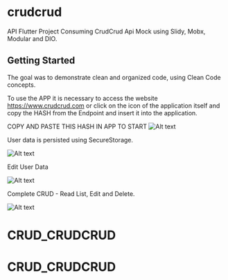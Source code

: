 # crudcrud

API Flutter Project Consuming CrudCrud Api Mock using Slidy, Mobx, Modular and DIO.

## Getting Started


The goal was to demonstrate clean and organized code, using Clean Code concepts.

To use the APP it is necessary to access the website https://www.crudcrud.com or click on the icon of the application itself and copy the HASH from the Endpoint and insert it into the application.

COPY AND PASTE THIS HASH IN APP TO START
![Alt text](https://github.com/aldovieir/CRUD_CRUDCRUD/blob/main/assets/crud.png "Copy Hash and Paste")

User data is persisted using SecureStorage.

![Alt text](https://github.com/aldovieir/CRUD_CRUDCRUD/blob/main/assets/crudcrudlogin.jpeg "Login with persistent data")

Edit User Data

![Alt text](https://github.com/aldovieir/CRUD_CRUDCRUD/blob/main/assets/edit.jpeg "Edit List of Users")

Complete CRUD - Read List, Edit and Delete.

![Alt text](https://github.com/aldovieir/CRUD_CRUDCRUD/blob/main/assets/list.jpeg "List, Edit, Delete - Complete CRUD")
# CRUD_CRUDCRUD
# CRUD_CRUDCRUD
